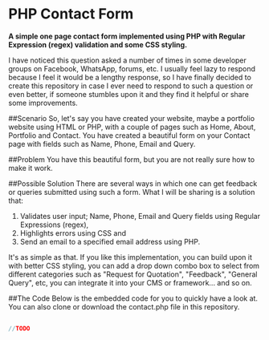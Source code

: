 # PHP Contact Form
**A simple one page contact form implemented using PHP with Regular Expression (regex) validation and some CSS styling.**

I have noticed this question asked a number of times in some developer groups on Facebook, WhatsApp, forums, etc. I usually feel lazy to respond because I feel it would be a lengthy response, so I have finally decided to create this repository in case I ever need to respond to such a question or even better, if someone stumbles upon it and they find it helpful or share some improvements.

##Scenario
So, let's say you have created your website, maybe a portfolio website using HTML or PHP, with a couple of pages such as Home, About, Portfolio and Contact. You have created a beautiful form on your Contact page with fields such as Name, Phone, Email and Query.

##Problem
You have this beautiful form, but you are not really sure how to make it work.

##Possible Solution
There are several ways in which one can get feedback or queries submitted using such a form. What I will be sharing is a solution that:

1. Validates user input; Name, Phone, Email and Query fields using Regular Expressions (regex),
2. Highlights errors using CSS and
3. Send an email to a specified email address using PHP.

It's as simple as that. If you like this implementation, you can build upon it with better CSS styling, you can add a drop down combo box to select from different categories such as "Request for Quotation", "Feedback", "General Query", etc, you can integrate it into your CMS or framework... and so on.

##The Code
Below is the embedded code for you to quickly have a look at. You can also clone or download the contact.php file in this repository.

``` php

//TODO

```